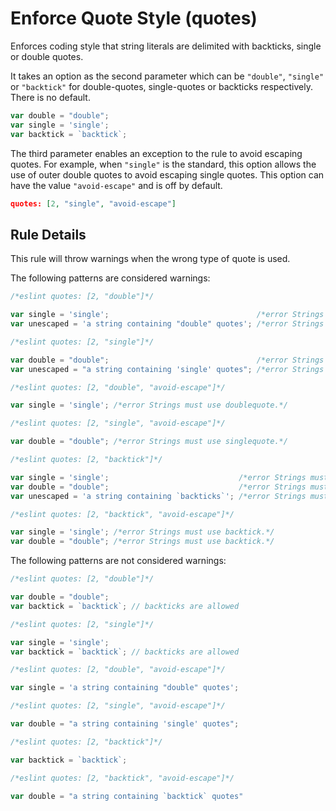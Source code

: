 # Enforce Quote Style (quotes)

Enforces coding style that string literals are delimited with backticks, single or double quotes.

It takes an option as the second parameter which can be `"double"`, `"single"` or `"backtick"` for double-quotes, single-quotes or backticks respectively. There is no default.

```js
var double = "double";
var single = 'single';
var backtick = `backtick`;
```

The third parameter enables an exception to the rule to avoid escaping quotes. For example, when `"single"` is the standard, this option allows the use of outer double quotes to avoid escaping single quotes. This option can have the value `"avoid-escape"` and is off by default.

```json
quotes: [2, "single", "avoid-escape"]
```

## Rule Details

This rule will throw warnings when the wrong type of quote is used.

The following patterns are considered warnings:

```js
/*eslint quotes: [2, "double"]*/

var single = 'single';                                 /*error Strings must use doublequote.*/
var unescaped = 'a string containing "double" quotes'; /*error Strings must use doublequote.*/
```

```js
/*eslint quotes: [2, "single"]*/

var double = "double";                                 /*error Strings must use singlequote.*/
var unescaped = "a string containing 'single' quotes"; /*error Strings must use singlequote.*/
```

```js
/*eslint quotes: [2, "double", "avoid-escape"]*/

var single = 'single'; /*error Strings must use doublequote.*/
```

```js
/*eslint quotes: [2, "single", "avoid-escape"]*/

var double = "double"; /*error Strings must use singlequote.*/
```

```js
/*eslint quotes: [2, "backtick"]*/

var single = 'single';                             /*error Strings must use backtick.*/
var double = "double";                             /*error Strings must use backtick.*/
var unescaped = 'a string containing `backticks`'; /*error Strings must use backtick.*/
```

```js
/*eslint quotes: [2, "backtick", "avoid-escape"]*/

var single = 'single'; /*error Strings must use backtick.*/
var double = "double"; /*error Strings must use backtick.*/
```

The following patterns are not considered warnings:

```js
/*eslint quotes: [2, "double"]*/

var double = "double";
var backtick = `backtick`; // backticks are allowed
```

```js
/*eslint quotes: [2, "single"]*/

var single = 'single';
var backtick = `backtick`; // backticks are allowed
```

```js
/*eslint quotes: [2, "double", "avoid-escape"]*/

var single = 'a string containing "double" quotes';
```

```js
/*eslint quotes: [2, "single", "avoid-escape"]*/

var double = "a string containing 'single' quotes";
```

```js
/*eslint quotes: [2, "backtick"]*/

var backtick = `backtick`;
```

```js
/*eslint quotes: [2, "backtick", "avoid-escape"]*/

var double = "a string containing `backtick` quotes"
```
